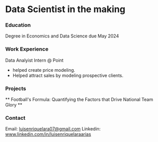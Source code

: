 # Data Scientist in the making 

### Education
Degree in Economics and Data Science due May 2024

### Work Experience 
Data Analyist Intern @ Point
- helped create price modeling.
- Helped attract sales by modeling prospective clients.

### Projects
** Football's Formula: Quantifying the Factors that Drive National Team Glory **

### Contact
Email: luisenriquelara07@gmail.com
Linkedin: www.linkedin.com/in/luisenriquelaraarias

